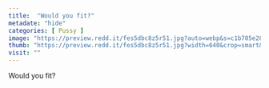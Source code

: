 ```yaml
---
title:  "Would you fit?"
metadate: "hide"
categories: [ Pussy ]
image: "https://preview.redd.it/fes5dbc8z5r51.jpg?auto=webp&s=c1b705e284d180919258109ad39b15c9fd80cd12"
thumb: "https://preview.redd.it/fes5dbc8z5r51.jpg?width=640&crop=smart&auto=webp&s=ed07ae3cfa42e060a4aab73875926fb95e088895"
visit: ""
---
```

Would you fit?
